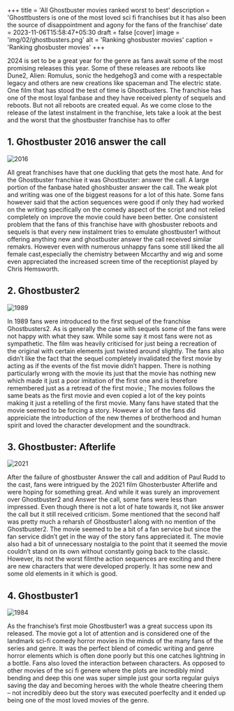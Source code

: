 +++
title = 'All Ghostbuster movies ranked worst to best' 
description = 'Ghosttbusters is one of the most loved sci fi franchises but it has also been the source of disappointment and agony for the fans of the franchise' 
date = 2023-11-06T15:58:47+05:30
draft = false
[cover]
    image = 'img/02/ghostbusters.png'
    alt = 'Ranking ghosbuster movies'
    caption = 'Ranking ghosbuster movies'
+++

2024 is set to be a great year for the genre as fans await some of the most promising releases this year. Some of these releases are reboots like Dune2, Alien: Romulus, sonic the hedgehog3 and come with a respectable legacy and others are new creations like spaceman and The electric state.
One film that has stood the test of time is Ghostbusters. The franchise has one of the most loyal fanbase and they have received plenty of sequels and reboots. But not all reboots are created equal. As we come close to the release of the latest instalment in the franchise, lets take a look at the best and the worst that the ghostbuster franchise has to offer


## 1. Ghostbuster 2016 answer the call

![2016](/img/02/03RebootGhostbusters2016.png "2016-4")  

All great franchises have that one duckling that gets the most hate. And for the Ghostbuster franchise it was Ghostbuster: answer the call. 
A large portion of the fanbase hated ghoshbuster answer the call. The weak plot and writing was one of the biggest reasons for a lot of this hate. Some fans however said that the action sequences were good if only they had worked on the writing specifically on the comedy aspect of the script and not relied completely on improve the movie could have been better. One consistent problem that the fans of this franchise have with ghosbuster reboots and sequels is that every new instalment tries to emulate ghostbuster1 without offering anything new and ghostbuster answer the call received similar remakrs. However even with numerous unhappy fans some still liked the all female cast,especially the chemistry between Mccarthy and wig and some even appreciated the increased screen time of the receptionist played by Chris Hemsworth.

## 2. Ghostbuster2

![1989](/img/02/02ghostbustersii1989.png "1989-3")  

In 1989 fans were introduced to the first sequel of the franchise Ghostbusters2. As is generally the case with sequels some of the fans were not happy with what they saw.  While some say it <insert some good aspect> most fans were not as sympathetic. 
The film was heavily criticised for just being a recreation of the original with certain elements just twisted around slightly. The fans also didn’t like the fact that the sequel completely invalidated the first movie by acting as if the events of the fist movie didn’t happen. There is nothing particularly wrong with the movie its just that the movie has nothing new which made it just a poor imitation of the first one and is therefore remembered just as a retread of the first movie.; The movies follows the same beats as the first movie and even copied a lot of the key points making it just a retelling of the first movie. Many fans have stated that the movie seemed to be forcing a story. However a lot of the fans did appreiciate the introduction of the new themes of brotherhood and human spirit and loved the character development and the soundtrack.

## 3. Ghostbuster: Afterlife

![2021](/img/02/4GhostbustersAfterlife2021.png "2021-2")  

After the failure of ghostbuster Answer the call and addition of Paul Rudd to the cast, fans were intrigued by the 2021 film Ghosterbuster Afterlife and were hoping for something great. And while it was surely an improvement over Ghostbuster2 and Answer the call, some fans were less than impressed. Even though there is not a lot of hate towards it, not like answer the call but it still received criticism. Some mentioned that the second half was pretty much a reharsh of Ghostbuster1 along with no mention of the Ghostbuster2. The movie seemed to be a bit of a fan service but since the fan service didn’t get in the way of the story fans appreciated it. The movie also had a bit of unnecessary nostalgia to the point that it seemed the movie couldn’t stand on its own without constantly going back to the classic. However, its not the worst filmthe action sequences are exciting and there are new characters that were developed properly. It has some new and some old elements in it which is good.

## 4. Ghostbuster1

![1984](/img/02/01OriginalseriesGhostbusters1984.png "1984-1")  

As the franchise’s first moie Ghostbuster1 was a great success upon its released. The movie got a lot of attention and is considered one of the landmark sci-fi comedy horror movies in the minds of the many fans of the series and genre. It was the perfect blend of comedic writing and genre horror elements which is often done poorly but this one catches lightning in a bottle. Fans also loved the interaction between characters. As opposed to other movies of the sci fi genere where the plots are incredibly mind bending and deep this one was super simple just gour sorta regular guiys saving the day and becoming heroes with the whole theatre cheering them – not incredibly deeo but the story was executed poerfeclty and it ended up being one of the most loved movies of the genre.